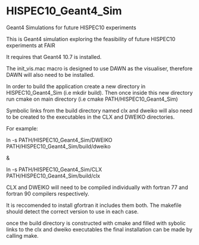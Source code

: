 # HISPEC10_Geant4_Sim
Geant4 Simulations for future HISPEC10 experiments


This is Geant4 simulation exploring the feasibility of future HISPEC10 experiments at FAIR

It requires that Geant4 10.7 is installed.

The init_vis.mac macro is designed to use DAWN as the visualiser, therefore DAWN will also need to be installed.

In order to build the application create a new directory in HISPEC10_Geant4_Sim (i.e mkdir build).
Then once inside this new directory run cmake on main directory (i.e cmake PATH/HISPEC10_Geant4_Sim)

Symbolic links from the build directory named clx and dweiko will also need to be created to the executables in the CLX and DWEIKO directories.

For example:

ln -s PATH/HISPEC10_Geant4_Sim/DWEIKO PATH/HISPEC10_Geant4_Sim/build/dweiko

&

ln -s PATH/HISPEC10_Geant4_Sim/CLX PATH/HISPEC10_Geant4_Sim/build/clx

CLX and DWEIKO will need to be compiled individually with fortran 77 and fortran 90 compilers respectively. 

It is reccomended to install gfortran it includes them both. The makefile should detect the correct version to use in each case.

once the build directory is constructed with cmake and filled with sybolic links to the clx and dweiko executables the final installation can be made by calling make.
